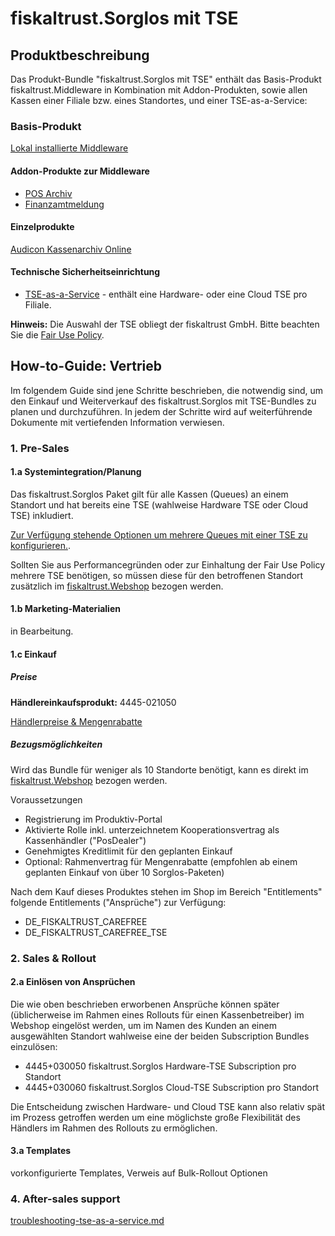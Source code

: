 # fiskaltrust.Sorglos mit TSE

## Produktbeschreibung

Das Produkt-Bundle "fiskaltrust.Sorglos mit TSE" enthält das Basis-Produkt fiskaltrust.Middleware in Kombination mit Addon-Produkten, sowie allen Kassen einer Filiale bzw. eines Standortes, und einer TSE-as-a-Service:

### Basis-Produkt

[Lokal installierte Middleware](../../product-service-description/compliance-as-a-service/produkte/lokal-installierte-middleware.md) 

#### Addon-Produkte zur Middleware

-  [POS Archiv](../../product-service-description/revisionssichere-daten-as-a-service/produkte/pos-archiv.md) 
-  [Finanzamtmeldung](../../product-service-description/compliance-as-a-service/produkte/Finanzamtmeldung.md) 

#### Einzelprodukte

[Audicon Kassenarchiv Online](../../product-service-description/revisionssichere-daten-as-a-service/produkte/Audicon-Kassenarchiv-Online.md) 

#### Technische Sicherheitseinrichtung

-  [TSE-as-a-Service](../../product-service-description/compliance-as-a-service/features/TSE-as-a-service.md) - enthält eine Hardware- oder eine Cloud TSE pro Filiale. 

**Hinweis:** Die Auswahl der TSE obliegt der fiskaltrust GmbH. Bitte beachten Sie die [Fair Use Policy](../../for-posoperators/market-de-fair-use-policy.md).

## How-to-Guide: Vertrieb

Im folgendem Guide sind jene Schritte beschrieben, die notwendig sind, um den Einkauf und Weiterverkauf des fiskaltrust.Sorglos mit TSE-Bundles zu planen und durchzuführen. In jedem der Schritte wird auf weiterführende Dokumente mit vertiefenden Information verwiesen.

### 1. Pre-Sales

#### 1.a Systemintegration/Planung

Das fiskaltrust.Sorglos Paket gilt für alle Kassen (Queues) an einem Standort und hat bereits eine TSE (wahlweise Hardware TSE oder Cloud TSE) inkludiert.

[Zur Verfügung stehende Optionen um mehrere Queues mit einer TSE zu konfigurieren.](../02-pre-sales/rollout-scenarios.md).

Sollten Sie aus Performancegründen oder zur Einhaltung der Fair Use Policy mehrere TSE benötigen, so müssen diese für den betroffenen Standort zusätzlich im [fiskaltrust.Webshop](https://portal.fiskaltrust.de/) bezogen werden.

#### 1.b Marketing-Materialien

in Bearbeitung.

#### 1.c Einkauf

##### Preise

**Händlereinkaufsprodukt:** 4445-021050

[Händlerpreise & Mengenrabatte]( [haendler-preisliste.md](../02-pre-sales/haendler-preisliste.md) )

##### Bezugsmöglichkeiten

Wird das Bundle für weniger als 10 Standorte benötigt, kann es direkt im [fiskaltrust.Webshop](https://portal.fiskaltrust.de/) bezogen werden. 

Voraussetzungen

- Registrierung im Produktiv-Portal
- Aktivierte Rolle inkl. unterzeichnetem Kooperationsvertrag als Kassenhändler ("PosDealer")
- Genehmigtes Kreditlimit für den geplanten Einkauf
- Optional: Rahmenvertrag für Mengenrabatte (empfohlen ab einem geplanten Einkauf von über 10 Sorglos-Paketen)



Nach dem Kauf dieses Produktes stehen im Shop im Bereich "Entitlements" folgende Entitlements ("Ansprüche") zur Verfügung:

- DE_FISKALTRUST_CAREFREE
- DE_FISKALTRUST_CAREFREE_TSE



### 2. Sales & Rollout

#### 2.a Einlösen von Ansprüchen

Die wie oben beschrieben erworbenen Ansprüche können später (üblicherweise im Rahmen eines Rollouts für einen Kassenbetreiber) im Webshop eingelöst werden, um im Namen des Kunden an einem ausgewählten Standort wahlweise eine der beiden Subscription Bundles einzulösen:

- 4445+030050 fiskaltrust.Sorglos Hardware-TSE Subscription pro Standort
- 4445+030060 fiskaltrust.Sorglos Cloud-TSE Subscription pro Standort

Die Entscheidung zwischen Hardware- und Cloud TSE kann also relativ spät im Prozess getroffen werden um eine möglichste große Flexibilität des Händlers im Rahmen des Rollouts zu ermöglichen.

#### 3.a Templates

vorkonfigurierte Templates, Verweis auf Bulk-Rollout Optionen

### 4. After-sales support

 [troubleshooting-tse-as-a-service.md](../04-after-sales/troubleshooting-tse-as-a-service.md) 